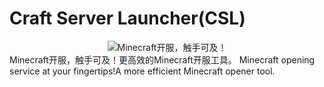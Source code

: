 # Craft Server Launcher(CSL)
<div style="text-align: center">
    <img src="https://github.com/sirvffg/Craft-Server-Launcher/blob/main/logo/Logo.png" alt="Minecraft开服，触手可及！" />
</div>
Minecraft开服，触手可及！更高效的Minecraft开服工具。
Minecraft opening service at your fingertips!A more efficient Minecraft opener tool.
